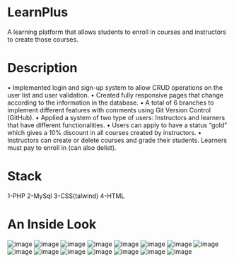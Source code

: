 # LearnPlus
  A learning platform that allows students to enroll in courses and instructors to create those courses.
# Description
  •	Implemented login and sign-up system to allow CRUD operations on the user list and user validation.
  •	Created fully responsive pages that change according to the information in the database.
  •	A total of 6 branches to implement different features with comments using Git Version Control (GitHub).
  •	Applied a system of two type of users: Instructors and learners that have different functionalities.
  •	Users can apply to have a status “gold” which gives a 10% discount in all courses created by instructors.
  •	Instructors can create or delete courses and grade their students. Learners must pay to enroll in (can also delist).
# Stack
  1-PHP 2-MySql 3-CSS(talwind) 4-HTML
# An Inside Look
![image](https://github.com/mathiasF21/LearnPlus/assets/107279216/a294c6bb-412e-4de5-b0c1-29dc9ee97b89)
![image](https://github.com/mathiasF21/LearnPlus/assets/107279216/2cd74c1e-a9ef-4f4d-8e53-44b5957e3cf5)
![image](https://github.com/mathiasF21/LearnPlus/assets/107279216/03317f70-891a-4dfb-8440-d4d4936e4fe3)
![image](https://github.com/mathiasF21/LearnPlus/assets/107279216/a7e91d61-c363-4edf-8b8b-8890441b95f6)
![image](https://github.com/mathiasF21/LearnPlus/assets/107279216/3f047483-3057-4dee-ba37-c5828ce71342)
![image](https://github.com/mathiasF21/LearnPlus/assets/107279216/fa60fda8-20e0-4c35-9978-e7d189938a4d)
![image](https://github.com/mathiasF21/LearnPlus/assets/107279216/ed3cb783-d663-47ba-8d04-183620d87506)
![image](https://github.com/mathiasF21/LearnPlus/assets/107279216/7ece943e-5107-426d-a26a-0a3a5d7afb3c)
![image](https://github.com/mathiasF21/LearnPlus/assets/107279216/ad0d6593-77a6-4c76-b9b0-ef2df1cab30c)
![image](https://github.com/mathiasF21/LearnPlus/assets/107279216/b916538c-af0f-496c-aa72-fe9c2beeb477)
![image](https://github.com/mathiasF21/LearnPlus/assets/107279216/6367599c-6402-4c2c-9b3a-dbd25da1a25f)
![image](https://github.com/mathiasF21/LearnPlus/assets/107279216/f936ed40-eade-4dd2-a8a9-8df34d0e42f6)
![image](https://github.com/mathiasF21/LearnPlus/assets/107279216/9375ea4a-1352-4c40-9ed1-5ae554022fac)
![image](https://github.com/mathiasF21/LearnPlus/assets/107279216/70ec3f4e-d0a4-40c6-882f-58fd5dac64bd)
![image](https://github.com/mathiasF21/LearnPlus/assets/107279216/2bfc6c31-853a-4715-8325-0afc4d750add)
